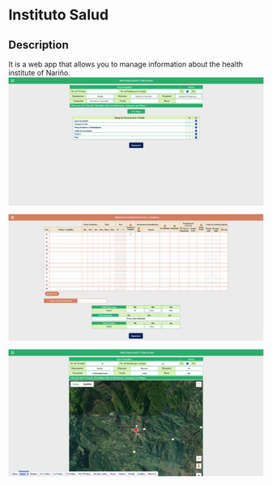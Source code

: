 # Instituto Salud
## Description
It is a web app that allows you to manage information about the health institute of Nariño.
![Instituto Salud](https://raw.githubusercontent.com/BurbanoJesus/Instituto-Salud/master/static/img/ins1.PNG)


![Instituto Salud](https://raw.githubusercontent.com/BurbanoJesus/Instituto-Salud/master/static/img/ins2.PNG)


![Instituto Salud](https://raw.githubusercontent.com/BurbanoJesus/Instituto-Salud/master/static/img/ins3.PNG)